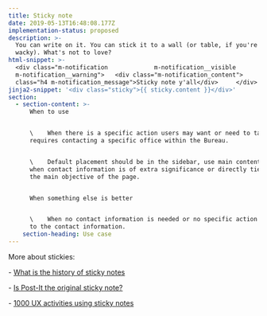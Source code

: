 ```yaml
---
title: Sticky note
date: 2019-05-13T16:48:08.177Z
implementation-status: proposed
description: >-
  You can write on it. You can stick it to a wall (or table, if you're feeling
  wacky). What's not to love?
html-snippet: >-
  <div class="m-notification             m-notification__visible            
  m-notification__warning">   <div class="m-notification_content">         <div
  class="h4 m-notification_message">Sticky note y'all</div>     </div> </div>
jinja2-snippet: '<div class="sticky">{{ sticky.content }}</div>'
section:
  - section-content: >-
      When to use


      \    When there is a specific action users may want or need to take that
      requires contacting a specific office within the Bureau.


      \    Default placement should be in the sidebar, use main content area
      when contact information is of extra significance or directly ties into
      the main objective of the page.


      When something else is better


      \    When no contact information is needed or no specific action is tied
      to the contact information.
    section-heading: Use case
---
```

More about stickies:

\- [What is the history of sticky notes](https://www.youtube.com/watch?v=dQw4w9WgXcQ)

\- [Is Post-It the original sticky note?](https://www.youtube.com/watch?v=dQw4w9WgXcQ)

\- [1000 UX activities using sticky notes](https://www.youtube.com/watch?v=dQw4w9WgXcQ)
